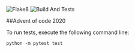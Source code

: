 
![Flake8](https://github.com/guillemmr/advent_of_code_2020/workflows/Flake8/badge.svg) ![Build And Tests](https://github.com/guillemmr/advent_of_code_2020/workflows/Build%20And%20Tests/badge.svg)

##Advent of code 2020

To run tests, execute the following command line:
```console
python -m pytest test
```